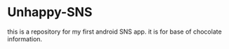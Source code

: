 # Unhappy-SNS
this is a repository for my first android SNS app.
it is for base of chocolate information.
